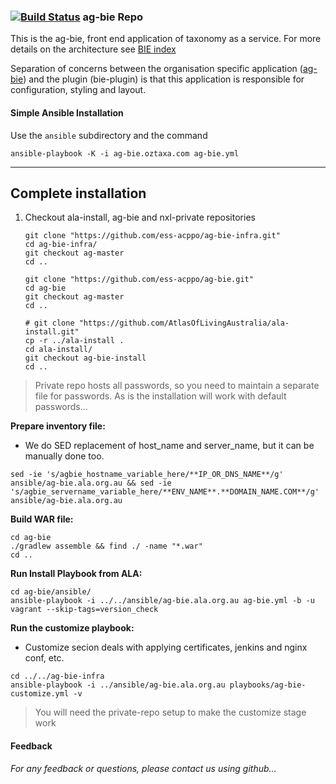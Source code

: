 ###    [![Build Status](https://travis-ci.org/ess-acppo/ag-bie.svg?branch=DAWR_reskin)](https://travis-ci.org/ess-acppo/ag-bie) ag-bie Repo

This is the ag-bie, front end application of taxonomy as a service. For more details on the architecture see [BIE index](http://github.com/AtlasOfLivingAustralia/bie-index)

Separation of concerns between the organisation specific application ([ag-bie](https://ag-bie.oztaxa.com)) and the plugin (bie-plugin) is that this application is responsible for configuration, styling and layout.

#### Simple Ansible Installation

Use the ```ansible``` subdirectory and the command

```$xslt
ansible-playbook -K -i ag-bie.oztaxa.com ag-bie.yml
```

---

## Complete installation

1. Checkout ala-install, ag-bie and nxl-private repositories

    ```
    git clone "https://github.com/ess-acppo/ag-bie-infra.git"
    cd ag-bie-infra/
    git checkout ag-master
    cd ..

    git clone "https://github.com/ess-acppo/ag-bie.git"
    cd ag-bie
    git checkout ag-master
    cd ..

    # git clone "https://github.com/AtlasOfLivingAustralia/ala-install.git"
    cp -r ../ala-install .
    cd ala-install/
    git checkout ag-bie-install
    cd ..
    ```

> Private repo hosts all passwords, so you need to maintain a separate file for passwords. As is the installation will work with default passwords...

**Prepare inventory file:**

* We do SED replacement of host_name and server_name, but it can be manually done too.

```
sed -ie 's/agbie_hostname_variable_here/**IP_OR_DNS_NAME**/g' ansible/ag-bie.ala.org.au && sed -ie 's/agbie_servername_variable_here/**ENV_NAME**.**DOMAIN_NAME.COM**/g' ansible/ag-bie.ala.org.au
```

**Build WAR file:**

```
cd ag-bie
./gradlew assemble && find ./ -name "*.war"
cd ..
```

**Run Install Playbook from ALA:**

```
cd ag-bie/ansible/
ansible-playbook -i ../../ansible/ag-bie.ala.org.au ag-bie.yml -b -u vagrant --skip-tags=version_check
```

**Run the customize playbook:**

* Customize secion deals with applying certificates, jenkins and nginx conf, etc.

```
cd ../../ag-bie-infra
ansible-playbook -i ../ansible/ag-bie.ala.org.au playbooks/ag-bie-customize.yml -v
```

> You will need the private-repo setup to make the customize stage work

#### Feedback

*For any feedback or questions, please contact us using github...*